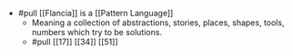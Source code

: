 - #pull [[Flancia]] is a [[Pattern Language]]
  - Meaning a collection of abstractions, stories, places, shapes, tools, numbers which try to be solutions.
  - #pull [[17]] [[34]] [[51]]
